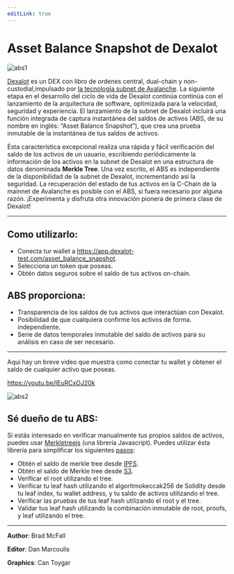```yaml
---
editLink: true
---
```


# Asset Balance Snapshot de Dexalot

![abs1](\images\abs\abs1.png)

[Dexalot](https://dexalot.com/) es un DEX con libro de ordenes central, dual-chain y non-custodial,impulsado por [la tecnología subnet de Avalanche](https://www.avax.network/). La siguiente etapa en el desarrollo del ciclo de vida de Dexalot continúa continúa con el lanzamiento de la arquitectura de software, optimizada para la velocidad, seguridad y experiencia. El lanzamiento de la subnet de Dexalot incluirá una función integrada de captura instantánea del saldos de activos (ABS, de su nombre en inglés: “Asset Balance Snapshot”), que crea una prueba inmutable de la instantánea de tus saldos de activos.

Ésta característica excepcional realiza una rápida y fácil verificación del saldo de los activos de un usuario, escribiendo periódicamente la información de los activos en la subnet de Dexalot en una estructura de datos denominada **Merkle Tree**. Una vez escrito, el ABS es independiente de la disponibilidad de la subnet de Dexalot, incrementando así la seguridad. La recuperación del estado de tus activos en la C-Chain de la mainnet de Avalanche es posible con el ABS, si fuera necesario por alguna razón. ¡Experimenta y disfruta otra innovación pionera de primera clase de Dexalot!

---

## Como utilizarlo:

- Conecta tur wallet a <https://app.dexalot-test.com/asset_balance_snapshot>.
- Selecciona un token que poseas.
- Obtén datos seguros sobre el saldo de tus activos on-chain.

## ABS proporciona:

- Transparencia de los saldos de tus activos que interactúan con Dexalot.
- Posibilidad de que cualquiera confirme los activos de forma. independiente.
- Serie de datos temporales inmutable del saldo de activos para su análisis en caso de ser necesario.

---

Aquí hay un breve video que muestra como conectar tu wallet y obtener el saldo de cualquier activo que poseas.

<https://youtu.be/IEuRCxOJ20k>

![abs2](\images\abs\abs2.png)

## Sé dueño de tu ABS:

Si estás interesado en verificar manualmente tus propios saldos de activos, puedes usar [Merkletreejs](https://www.npmjs.com/package/merkletreejs) (una librería Javascript). Puedes utilizar ésta librería para simplificar los siguientes [pasos](https://app.dexalot-test.com/balance_proof):

- Obtén el saldo de merkle tree desde [IPFS](https://ipfs.io/ipfs/bafkreibus7wgzcnukfkc5klog4urln4w5qgxxdfo2nx6okwucggaph5qci).
- Obtén el saldo de Merkle tree desde [S3](https://dexalot-balance-merkle-test.s3.amazonaws.com/AVAX-1672244063.json).
- Verificar el root utilizando el tree.
- Verificar tu leaf hash utilizando el algoritmokeccak256 de Solidity desde tu leaf index, tu wallet address, y tu saldo de activos utilizando el tree.
- Verificar las pruebas de tus leaf hash utilizando el root y el tree.
- Validar tus leaf hash utilizando la combinación inmutable de root, proofs, y leaf utilizando el tree.

---
**Author**: Brad McFall

**Editor**: Dan Marcoulis

**Graphics**: Can Toygar
